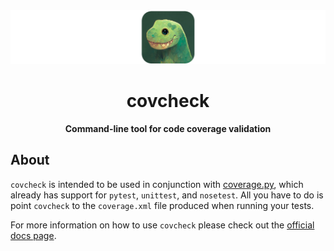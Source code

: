 <div align="center">
  <img src="docs/assets/covcheck-banner.png">
  <h1>covcheck</h1>

  <p>
    <strong>Command-line tool for code coverage validation</strong>
  </p>
</div>

## About

`covcheck` is intended to be used in conjunction with [coverage.py](https://coverage.readthedocs.io/), which already has support for `pytest`, `unittest`, and `nosetest`. All you have to do is point `covcheck` to the `coverage.xml` file produced when running your tests.

For more information on how to use `covcheck` please check out the [official docs page](https://humeai.github.io/covcheck).
